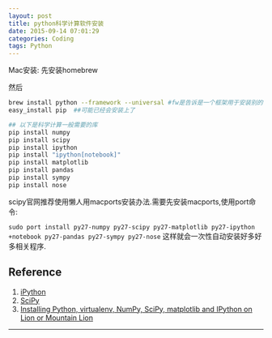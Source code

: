 ```yaml
---
layout: post
title: python科学计算软件安装
date: 2015-09-14 07:01:29
categories: Coding
tags: Python
---
```


Mac安装:
先安装homebrew

然后

~~~bash
brew install python --framework --universal #fw是告诉是一个框架用于安装别的东东.universal是32/64都装
easy_install pip  ##可能已经会安装上了

## 以下是科学计算一般需要的库
pip install numpy
pip install scipy
pip install ipython
pip install "ipython[notebook]"
pip install matplotlib
pip install pandas
pip install sympy
pip install nose
~~~

scipy官网推荐使用懒人用macports安装办法.需要先安装macports,使用port命令:

`sudo port install py27-numpy py27-scipy py27-matplotlib py27-ipython +notebook py27-pandas py27-sympy py27-nose`
这样就会一次性自动安装好多好多相关程序.


## Reference

1. [iPython](http://ipython.org/index.html)
2. [SciPy](http://www.scipy.org/index.html)
3. [Installing Python, virtualenv, NumPy, SciPy, matplotlib and IPython on Lion or Mountain Lion](http://www.thisisthegreenroom.com/2011/installing-python-numpy-scipy-matplotlib-and-ipython-on-lion/)

------
